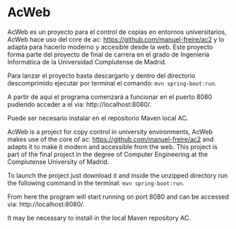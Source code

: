# AcWeb
AcWeb es un proyecto para el control de copias en entornos universitarios, AcWeb hace uso del core de ac: https://github.com/manuel-freire/ac2 y lo adapta para hacerlo moderno y accesible desde la web. Este proyecto forma parte del proyecto de final de carrera en el grado de Ingeniería Informática de la Universidad Complutense de Madrid.

Para lanzar el proyecto basta descargarlo y dentro del directorio descomprimido ejecutar por terminal el comando: ```mvn spring-boot:run```.

A partir de aquí el programa comenzará a funcionar en el puerto 8080 pudiendo acceder a el via: http://localhost:8080/.

Puede ser necesario instalar en el repositorio Maven local AC.

AcWeb is a project for copy control in university environments, AcWeb makes use of the core of ac: https://github.com/manuel-freire/ac2 and adapts it to make it modern and accessible from the web. This project is part of the final project in the degree of Computer Engineering at the Complutense University of Madrid.

To launch the project just download it and inside the unzipped directory run the following command in the terminal: ```mvn spring-boot:run```.

From here the program will start running on port 8080 and can be accessed via: http://localhost:8080/.

It may be necessary to install in the local Maven repository AC.
